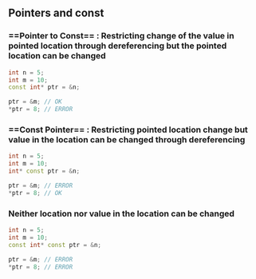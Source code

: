 
## Pointers and const

### ==Pointer to Const== : Restricting change of the value in pointed location through dereferencing but the pointed location can be changed

```cpp
int n = 5;
int m = 10;
const int* ptr = &n;

ptr = &m; // OK
*ptr = 8; // ERROR
```

### ==Const Pointer== : Restricting pointed location change but value in the location can be changed through dereferencing

```cpp
int n = 5;
int m = 10;
int* const ptr = &n;

ptr = &m; // ERROR
*ptr = 8; // OK
```

### Neither location nor value in the location can be changed

```cpp
int n = 5;
int m = 10;
const int* const ptr = &n;

ptr = &m; // ERROR
*ptr = 8; // ERROR
```